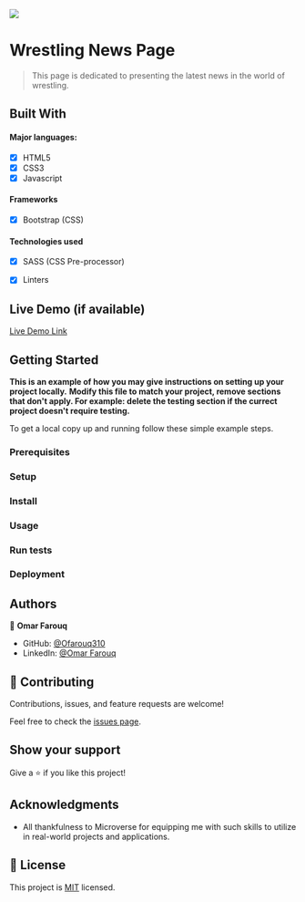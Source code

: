 ![](https://img.shields.io/badge/Microverse-blueviolet)

# Wrestling News Page 

> This page is dedicated to presenting the latest news in the world of wrestling.


## Built With

#### Major languages:
- [x] HTML5
- [x] CSS3
- [x] Javascript

#### Frameworks
- [x] Bootstrap (CSS)

#### Technologies used
- [x] SASS (CSS Pre-processor)
- [x] Linters


## Live Demo (if available)

[Live Demo Link](https://livedemo.com)


## Getting Started

**This is an example of how you may give instructions on setting up your project locally.**
**Modify this file to match your project, remove sections that don't apply. For example: delete the testing section if the currect project doesn't require testing.**


To get a local copy up and running follow these simple example steps.

### Prerequisites

### Setup

### Install

### Usage

### Run tests

### Deployment



## Authors

👤 **Omar Farouq**

- GitHub: [@Ofarouq310](https://github.com/Ofarouq310)
- LinkedIn: [@Omar Farouq](https://linkedin.com/in/Ofarouq310)


## 🤝 Contributing

Contributions, issues, and feature requests are welcome!

Feel free to check the [issues page](../../issues/).


## Show your support

Give a ⭐️ if you like this project!


## Acknowledgments

- All thankfulness to Microverse for equipping me with such skills to utilize in real-world projects and applications. 

## 📝 License

This project is [MIT](./LICENSE) licensed.
